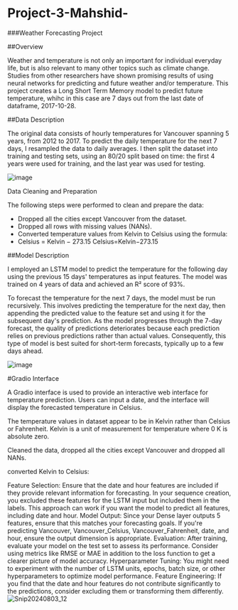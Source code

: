 # Project-3-Mahshid-


###Weather Forecasting Project

##Overview

Weather and temperature is not only an important for individual everyday life, but is also relevant to many other topics such as climate change. Studies from other researchers have shown promising results of using neural networks for predicting and future weather and/or temperature. This project creates a Long Short Term Memory model to predict future temperature, whihc in this case are 7 days out from the last date of dataframe, 2017-10-28.

##Data Description


The original data consists of hourly temperatures for Vancouver spanning 5 years, from 2012 to 2017. To predict the daily temperature for the next 7 days, I resampled the data to daily averages. I then split the dataset into training and testing sets, using an 80/20 split based on time: the first 4 years were used for training, and the last year was used for testing.

![image](https://github.com/user-attachments/assets/f8cd4436-339b-4b85-b234-568c261a2e91)

Data Cleaning and Preparation

The following steps were performed to clean and prepare the data:

  - Dropped all the cities except Vancouver from the dataset.
  - Dropped all rows with missing values (NANs).
  - Converted temperature values from Kelvin to Celsius using the formula:
  - Celsius = Kelvin − 273.15                      Celsius=Kelvin−273.15

##Model Description

I employed an LSTM model to predict the temperature for the following day using the previous 15 days' temperatures as input features. The model was trained on 4 years of data and achieved an R² score of 93%.

To forecast the temperature for the next 7 days, the model must be run recursively. This involves predicting the temperature for the next day, then appending the predicted value to the feature set and using it for the subsequent day's prediction. As the model progresses through the 7-day forecast, the quality of predictions deteriorates because each prediction relies on previous predictions rather than actual values. Consequently, this type of model is best suited for short-term forecasts, typically up to a few days ahead.

![image](https://github.com/user-attachments/assets/bab1d6b9-be93-4024-bbbd-4b44f37d5dd9)


#Gradio Interface

A Gradio interface is used to provide an interactive web interface for temperature prediction. Users can input a date, and the interface will display the forecasted temperature in Celsius.


The temperature values in dataset appear to be in Kelvin rather than Celsius or Fahrenheit. Kelvin is a unit of measurement for temperature where 0 K is absolute zero. 

Cleaned the data, dropped all the cities except Vancouver and dropped all NANs.

converted Kelvin to Celsius: 



Feature Selection:
Ensure that the date and hour features are included if they provide relevant information for forecasting. In your sequence creation, you excluded these features for the LSTM input but included them in the labels. This approach can work if you want the model to predict all features, including date and hour.
Model Output:
Since your Dense layer outputs 5 features, ensure that this matches your forecasting goals. If you're predicting Vancouver, Vancouver_Celsius, Vancouver_Fahrenheit, date, and hour, ensure the output dimension is appropriate.
Evaluation:
After training, evaluate your model on the test set to assess its performance. Consider using metrics like RMSE or MAE in addition to the loss function to get a clearer picture of model accuracy.
Hyperparameter Tuning:
You might need to experiment with the number of LSTM units, epochs, batch size, or other hyperparameters to optimize model performance.
Feature Engineering:
If you find that the date and hour features do not contribute significantly to the predictions, consider excluding them or transforming them differently.
![Snip20240803_12](https://github.com/user-attachments/assets/cb204402-3b34-44e5-be60-fe9764016ddd)







